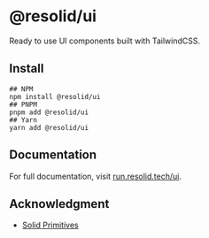 # @resolid/ui

Ready to use UI components built with TailwindCSS.

## Install

```shell
## NPM
npm install @resolid/ui
## PNPM
pnpm add @resolid/ui
## Yarn
yarn add @resolid/ui
```

## Documentation

For full documentation, visit [run.resolid.tech/ui](https://run.resolid.tech/ui).

## Acknowledgment

- [Solid Primitives](https://github.com/solidjs-community/solid-primitives)

